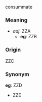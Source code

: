 consummate
### Meaning
+ _adj_: ZZA
	+ __eg__: ZZB

### Origin

ZZC

### Synonym

__eg__: ZZD

+ ZZE



